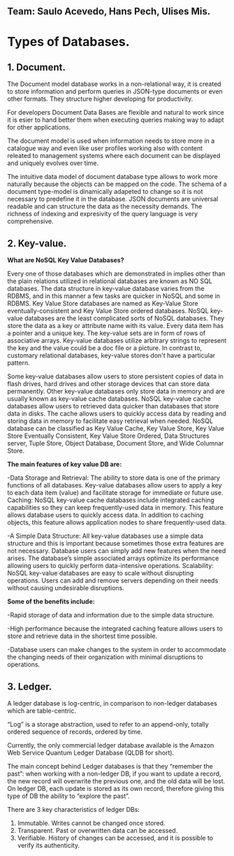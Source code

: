 **Team:** Saulo Acevedo, Hans Pech, Ulises Mis.
--------------------------
# Types of Databases.

## 1. Document.
The Document model database works in a non-relational way, it is created to store information and perform queries in JSON-type documents or even other formats. They structure higher developing for productivity. 

For developers Document Data Bases are flexible and natural to work since it is esier to hand better them when executing queries making way to adapt for other applications. 

The document model is used when information needs to store more in a catalogue way and even like user profiles working also with content releated to management systems where each document can be displayed and uniquely evolves over time.

The intuitive data model of document database type allows to work more naturally because the objects can be mapped on the code. The schema of a document type-model is dinamically adapeted to change so it is not necessary to predefine it in the database. JSON documents are universal readable and can structure the data as the necessity demands. The richness of indexing and expresivity of the query language is very comprehensive.


## 2. Key-value.
**What are NoSQL Key Value Databases?** 

Every one of those databases which are demonstrated in implies other than the plain relations utilized in relational databases are known as NO SQL databases. The data structure in key-value database varies from the RDBMS, and in this manner a few tasks are quicker in NoSQL and some in RDBMS. Key Value Store databases are named as Key-Value Store eventually-consistent and Key Value Store ordered databases. 
NoSQL key-value databases are the least complicated sorts of NoSQL databases. They store the data as a key or attribute name with its value. Every data item has a pointer and a unique key. The key-value sets are in form of rows of associative arrays. Key-value databases utilize arbitrary strings to represent the key and the value could be a doc file or a picture. In contrast to, customary relational databases, key-value stores don't have a particular pattern.

Some key-value databases allow users to store persistent copies of data in flash drives, hard drives and other storage devices that can store data permanently. Other key-value databases only store data in memory and are usually known as key-value cache databases. NoSQL key-value cache databases allow users to retrieved data quicker than databases that store data in disks. The cache allows users to quickly access data by reading and storing data in memory to facilitate easy retrieval when needed.
NoSQL database can be classified as Key Value Cache, Key Value Store, Key Value Store Eventually Consistent, Key Value Store Ordered, Data Structures server, Tuple Store, Object Database, Document Store, and Wide Columnar Store.

**The main features of key value DB are:**
  
  -Data Storage and Retrieval: The ability to store data is one of the primary functions of all databases. Key-value databases allow users to apply a key to each data item (value) and facilitate storage for immediate or future use.
Caching: NoSQL key-value cache databases include integrated caching capabilities so they can keep frequently-used data in memory. This feature allows database users to quickly access data. In addition to caching objects, this feature allows application nodes to share frequently-used data.
 
 -A Simple Data Structure: All key-value databases use a simple data structure and this is important because sometimes those extra features are not necessary. Database users can simply add new features when the need arises. The database’s simple associated arrays optimize its performance allowing users to quickly perform data-intensive operations.
Scalability: NoSQL key-value databases are easy to scale without disrupting operations. Users can add and remove servers depending on their needs without causing undesirable disruptions.

**Some of the benefits include:**

  -Rapid storage of data and information due to the simple data structure.

  -High performance because the integrated caching feature allows users to store and retrieve data in the shortest time possible.
    
  -Database users can make changes to the system in order to accommodate the changing needs of their organization with minimal disruptions to operations.


## 3. Ledger.
A ledger database is log-centric, in comparison to non-ledger databases which are table-centric. 

“Log” is a storage abstraction, used to refer to an append-only, totally ordered sequence of records, ordered by time. 

Currently, the only commercial ledger database available is the Amazon Web Service Quantum Ledger Database (QLDB for short).

The main concept behind Ledger databases is that they “remember the past”: when working with a non-ledger DB, if you want to update a record, the new record will overwrite the previous one, and the old data will be lost. On ledger DB, each update is stored as its own record, therefore giving this type of DB the ability to “explore the past”.

There are 3 key characteristics of ledger DBs:
  1.	Immutable. Writes cannot be changed once stored.
  2.	Transparent. Past or overwritten data can be accessed.
  3.	Verifiable. History of changes can be accessed, and it is possible to verify its authenticity.
